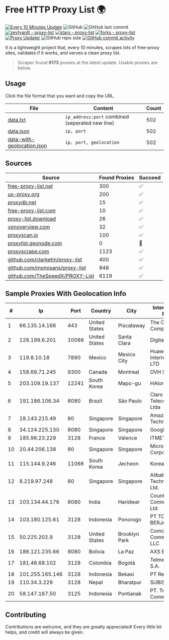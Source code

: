
# Free HTTP Proxy List 🌍

[![Every 10 Minutes Update](https://github.com/mertguvencli/http-proxy-list/actions/workflows/main.yml/badge.svg?branch=main)](https://github.com/mertguvencli/http-proxy-list/actions/workflows/main.yml)
![GitHub](https://img.shields.io/github/license/mertguvencli/http-proxy-list)
![GitHub last commit](https://img.shields.io/github/last-commit/mertguvencli/http-proxy-list)
[![zevtyardt - proxy-list](https://img.shields.io/static/v1?label=zevtyardt&message=proxy-list&color=blue&logo=github)](https://github.com/zevtyardt/proxy-list "Go to GitHub repo")
[![stars - proxy-list](https://img.shields.io/github/stars/zevtyardt/proxy-list?style=social)](https://github.com/zevtyardt/proxy-list)
[![forks - proxy-list](https://img.shields.io/github/forks/zevtyardt/proxy-list?style=social)](https://github.com/zevtyardt/proxy-list)
[![Proxy Updater](https://github.com/zevtyardt/proxy-list/workflows/Proxy%20Updater/badge.svg)](https://github.com/zevtyardt/proxy-list/actions?query=workflow:"Proxy+Updater")
![GitHub repo size](https://img.shields.io/github/repo-size/zevtyardt/proxy-list)
[![GitHub commit activity](https://img.shields.io/github/commit-activity/m/zevtyardt/proxy-list?logo=commits)](https://github.com/zevtyardt/proxy-list/commits/main)

It is a lightweight project that, every 10 minutes, scrapes lots of free-proxy sites, validates if it works, and serves a clean proxy list.

> Scraper found **9173** proxies at the latest update. Usable proxies are below.

## Usage

Click the file format that you want and copy the URL.

|File|Content|Count|
|----|-------|-----|
|[data.txt](https://raw.githubusercontent.com/mertguvencli/http-proxy-list/main/proxy-list/data.txt)|`ip_address:port` combined (seperated new line)|502|
|[data.json](https://raw.githubusercontent.com/mertguvencli/http-proxy-list/main/proxy-list/data.json)|`ip, port`|502|
|[data-with-geolocation.json](https://raw.githubusercontent.com/mertguvencli/http-proxy-list/main/proxy-list/data-with-geolocation.json)|`ip, port, geolocation`|502|

## Sources

|Source|Found Proxies|Succeed|
|------|-------------|-------|
|[free-proxy-list.net](https://free-proxy-list.net)|300|✅|
|[us-proxy.org](https://www.us-proxy.org)|200|✅|
|[proxydb.net](http://proxydb.net)|15|✅|
|[free-proxy-list.com](https://free-proxy-list.com/?page=&port=&type%5B%5D=http&type%5B%5D=https&up_time=0&search=Search)|10|✅|
|[proxy-list.download](https://www.proxy-list.download/HTTP)|26|✅|
|[vpnoverview.com](https://vpnoverview.com/privacy/anonymous-browsing/free-proxy-servers)|32|✅|
|[proxyscan.io](https://www.proxyscan.io)|100|✅|
|[proxylist.geonode.com](https://proxylist.geonode.com/api/proxy-list?limit=300&page=1&sort_by=lastChecked&sort_type=desc&protocols=http,https)|0|🚫|
|[proxyscrape.com](https://api.proxyscrape.com/v2/?request=displayproxies&protocol=http&timeout=10000&country=all&ssl=all&anonymity=all)|1123|✅|
|[github.com/clarketm/proxy-list](https://raw.githubusercontent.com/clarketm/proxy-list/master/proxy-list-raw.txt)|400|✅|
|[github.com/monosans/proxy-list](https://raw.githubusercontent.com/monosans/proxy-list/main/proxies/http.txt)|848|✅|
|[github.com/TheSpeedX/PROXY-List](https://raw.githubusercontent.com/TheSpeedX/PROXY-List/master/http.txt)|6119|✅|


## Sample Proxies With Geolocation Info

|#|Ip|Port|Country|City|Internet Service Provider|
|-|--|----|-------|----|-------------------------|
|1|66.135.14.166|443|United States|Piscataway|The Constant Company, LLC|
|2|128.199.6.201|10086|United States|Santa Clara|DigitalOcean, LLC|
|3|119.8.10.18|7890|Mexico|Mexico City|Huawei International Pte. LTD|
|4|158.69.71.245|9300|Canada|Montreal|OVH SAS|
|5|203.109.19.137|12241|South Korea|Mapo-gu|HAIonNet|
|6|191.186.106.34|8080|Brazil|São Paulo|Claro NXT Telecomunicacoes Ltda|
|7|18.143.215.49|80|Singapore|Singapore|Amazon Technologies Inc.|
|8|34.124.225.130|8080|Singapore|Singapore|Google LLC|
|9|185.98.23.229|3128|France|Valence|ITMETRIX|
|10|20.44.206.138|80|Singapore|Singapore|Microsoft Corporation|
|11|115.144.9.246|11066|South Korea|Jecheon|Korea Telecom|
|12|8.219.97.248|80|Singapore|Singapore|Alibaba (US) Technology Co., Ltd.|
|13|103.134.44.176|8080|India|Haridwar|Countrylink Communiction Pvt Ltd|
|14|103.180.125.61|3128|Indonesia|Ponorogo|PT TOKO MIRING BERJAYA|
|15|50.225.202.9|3128|United States|Brooklyn Park|Comcast Cable Communications, LLC|
|16|186.121.235.66|8080|Bolivia|La Paz|AXS Bolivia S. A.|
|17|181.48.68.102|3128|Colombia|Bogotá|Telmex Colombia S.A.|
|18|101.255.165.146|3128|Indonesia|Bekasi|PT Remala Abadi|
|19|110.34.3.229|3128|Nepal|Bharatpur|SUBISU C7|
|20|58.147.187.50|3125|Indonesia|Pontianak|PT. Transhybrid Communication|



## Contributing

Contributions are welcome, and they are greatly appreciated! Every
little bit helps, and credit will always be given.


